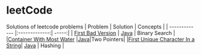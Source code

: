 # leetCode
Solutions of leetcode problems
| Problem       | Solution           | Concepts  |
| ------------- |:-------------:| -----:|
| [First Bad Version](https://leetcode.com/problems/first-bad-version/)     | [Java](https://github.com/kshitijmishra23/leetCode/blob/master/java/BadVersion.java) | Binary Search |
|[Container With Most Water](https://leetcode.com/problems/container-with-most-water/) |[Java](https://github.com/kshitijmishra23/leetCode/blob/master/java/ContainerWithMostWater.java)|Two Pointers|
|[First Unique Character In a String](https://leetcode.com/problems/first-unique-character-in-a-string/)| [Java](https://github.com/kshitijmishra23/leetCode/blob/master/java/FirstUniqCharacter.java) | Hashing |


